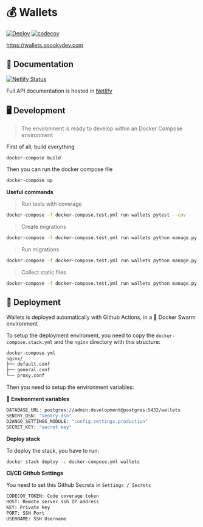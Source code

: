 # 💰 Wallets

[![Deploy](https://github.com/pablo-moreno/wallets/workflows/Docker/badge.svg)](https://github.com/pablo-moreno/wallets/actions/workflows/publish-docker.yml)
[![codecov](https://codecov.io/gh/pablo-moreno/wallets/branch/main/graph/badge.svg?token=67nZVOwX2B)](https://codecov.io/gh/pablo-moreno/wallets)

https://wallets.spookydev.com

## 📖 Documentation

[![Netlify Status](https://api.netlify.com/api/v1/badges/3d2a724f-1ac3-40a6-b904-ab25919fba24/deploy-status)](https://app.netlify.com/sites/wallets-docs/deploys)

Full API documentation is hosted in [Netlify](https://wallets-docs.netlify.app)

## 🖥️ Development

> The environment is ready to develop within an Docker Compose environment

First of all, build everything
```bash
docker-compose build
```

Then you can run the docker compose file

```bash
docker-compose up
```

**Useful commands**

> Run tests with coverage
```bash
docker-compose -f docker-compose.test.yml run wallets pytest --cov
```

> Create migrations
```bash
docker-compose -f docker-compose.test.yml run wallets python manage.py makemigrations
```

> Run migrations
```bash
docker-compose -f docker-compose.test.yml run wallets python manage.py migrate
```

> Collect static files
```bash
docker-compose -f docker-compose.test.yml run wallets python manage.py collectstatic --noinput
```

## 🚀 Deployment

Wallets is deployed automatically with Github Actions, in a 🐳 Docker Swarm environment

To setup the deployment enviroment, you need to copy the `docker-compose.stack.yml` and the `nginx` directory with this structure:

```bash
docker-compose.yml
nginx/
├── default.conf
├── general.conf
└── proxy.conf
```

Then you need to setup the environment variables:

**🌵 Environment variables**

```bash
DATABASE_URL: postgres://admin:development@postgres:5432/wallets
SENTRY_DSN: "sentry dsn"
DJANGO_SETTINGS_MODULE: "config.settings.production"
SECRET_KEY: "secret key"
```

**Deploy stack**

To deploy the stack, you have to run:

```bash
docker stack deploy -c docker-compose.yml wallets
```

**CI/CD Github Settings**

You need to set this Github Secrets in `Settings / Secrets`

```bash
CODECOV_TOKEN: Code coverage token
HOST: Remote server ssh IP address
KEY: Private key
PORT: SSH Port
USERNAME: SSH Username
```
